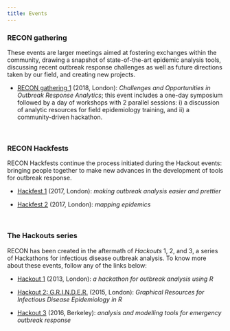 ```yaml
---
title: Events
---
```




### RECON gathering

These events are larger meetings aimed at fostering exchanges within the
community, drawing a snapshot of state-of-the-art epidemic analysis tools,
discussing recent outbreak response challenges as well as future directions
taken by our field, and creating new projects.

- [RECON gathering 1](https://recon-gathering-march2018.netlify.com/) (2018,
  London): *Challenges and Opportunities in Outbreak Response Analytics*; this
  event includes a one-day symposium followed by a day of workshops with 2
  parallel sessions: i) a discussion of analytic resources for field
  epidemiology training, and ii) a community-driven hackathon.


<br>

### RECON Hackfests

RECON Hackfests continue the process initiated during the Hackout events:
bringing people together to make new advances in the development of tools for
outbreak response.

- [Hackfest 1](http://www.repidemicsconsortium.org/hackfest1/) (2017, London):
  *making outbreak analysis easier and prettier*

- [Hackfest 2](http://www.repidemicsconsortium.org/hackfest2/) (2017, London):
  *mapping epidemics*



<br>

### The Hackouts series

RECON has been created in the aftermath of *Hackouts* 1, 2, and 3, a series of Hackathons for infectious disease outbreak analysis. To know more about these events, follow any of the links below:

- [Hackout 1](https://sites.google.com/site/hackoutwiki/home) (2013, London): *a hackathon for outbreak analysis using R*

- [Hackout 2: G.R.I.N.D.E.R.](https://sites.google.com/site/hackout2/) (2015, London): *Graphical Resources for Infectious Disease Epidemiology in R*

- [Hackout 3](http://hackout3.ropensci.org/) (2016, Berkeley): *analysis and modelling tools for emergency outbreak response*

